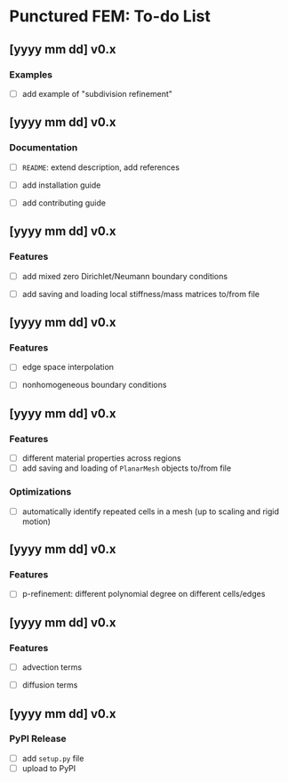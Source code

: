 # Punctured FEM: To-do List


## [yyyy mm dd] v0.x
### Examples
- [ ] add example of "subdivision refinement"


## [yyyy mm dd] v0.x
### Documentation
- [ ] `README`: extend description, add references
- [ ] add installation guide
- [ ] add contributing guide


## [yyyy mm dd] v0.x
### Features
- [ ] add mixed zero Dirichlet/Neumann boundary conditions
- [ ] add saving and loading local stiffness/mass matrices to/from file


## [yyyy mm dd] v0.x
### Features
- [ ] edge space interpolation
- [ ] nonhomogeneous boundary conditions


## [yyyy mm dd] v0.x
### Features
- [ ] different material properties across regions
- [ ] add saving and loading of `PlanarMesh` objects to/from file
### Optimizations
- [ ] automatically identify repeated cells in a mesh (up to scaling and rigid motion)


## [yyyy mm dd] v0.x
### Features
- [ ] p-refinement: different polynomial degree on different cells/edges


## [yyyy mm dd] v0.x
### Features
- [ ] advection terms
- [ ] diffusion terms


## [yyyy mm dd] v0.x
### PyPI Release
- [ ] add `setup.py` file
- [ ] upload to PyPI